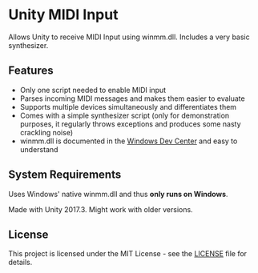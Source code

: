 # Unity MIDI Input
Allows Unity to receive MIDI Input using winmm.dll. Includes a very basic synthesizer.

## Features
- Only one script needed to enable MIDI input
- Parses incoming MIDI messages and makes them easier to evaluate
- Supports multiple devices simultaneously and differentiates them
- Comes with a simple synthesizer script (only for demonstration purposes, it regularly throws exceptions and produces some nasty crackling noise)
- winmm.dll is documented in the [Windows Dev Center](https://msdn.microsoft.com/en-us/library/windows/desktop/dd757277(v=vs.85).aspx) and easy to understand

## System Requirements
Uses Windows' native winmm.dll and thus <b>only runs on Windows</b>.

Made with Unity 2017.3. Might work with older versions.

## License
This project is licensed under the MIT License - see the [LICENSE](LICENSE) file for details.
